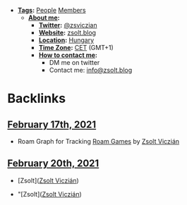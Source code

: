 - **[Tags](<Tags.md>):** [People](<People.md>) [Members](<Members.md>)
    - **[About me](<About me.md>):**
        - **[Twitter](<Twitter.md>):** [@zsviczian](https://twitter.com/zsviczian)
        - **[Website](<Website.md>):** [zsolt.blog](https://www.zsolt.blog)
        - **[Location](<Location.md>):** [Hungary](<Hungary.md>)
        - **[Time Zone](<Time Zone.md>):** [CET](<CET.md>) (GMT+1)
        - **[How to contact me](<How to contact me.md>):**
            - DM me on twitter
            - Contact me: info@zsolt.blog

# Backlinks
## [February 17th, 2021](<February 17th, 2021.md>)
- Roam Graph for Tracking [Roam Games](<Roam Games.md>) by [Zsolt Viczián](<Zsolt Viczián.md>)

## [February 20th, 2021](<February 20th, 2021.md>)
- [Zsolt]([Zsolt Viczián](<Zsolt Viczián.md>))

- "[Zsolt]([Zsolt Viczián](<Zsolt Viczián.md>))

